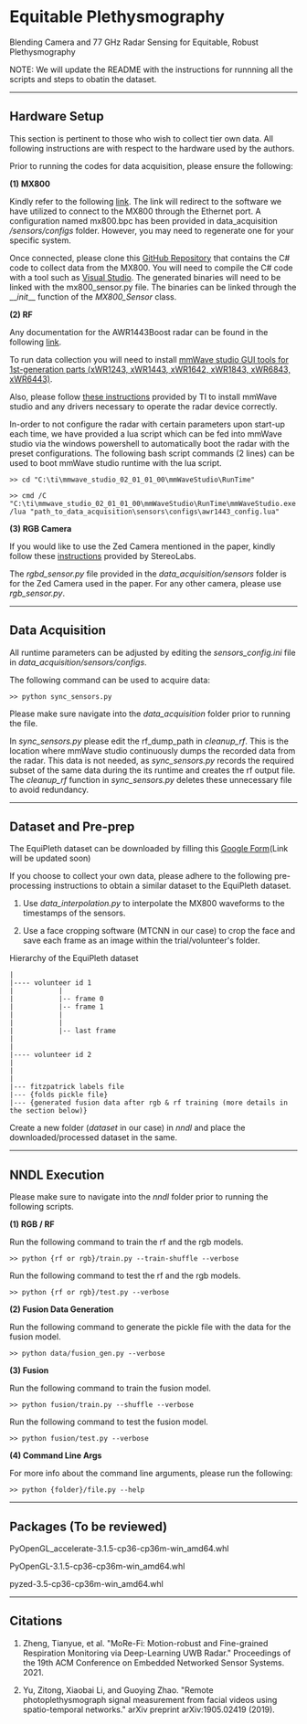 # Equitable Plethysmography
Blending Camera and 77 GHz Radar Sensing for Equitable, Robust Plethysmography

NOTE: We will update the README with the instructions for runnning all the scripts and steps to obatin the dataset.

<hr /> 

## Hardware Setup

This section is pertinent to those who wish to collect tier own data. All following instructions are with respect to the hardware used by the authors.

Prior to running the codes for data acquisition, please ensure the following:

**(1) MX800**

Kindly refer to the following [link](https://compatibility.rockwellautomation.com/Pages/MultiProductFindDownloads.aspx?crumb=112&mode=3&refSoft=1&versions=59657). The link will redirect to the software we have utilized to connect to the MX800 through the Ethernet port. A configuration named mx800.bpc has been provided in data_acquisition _/sensors/configs_ folder. However, you may need to regenerate one for your specific system.

Once connected, please clone this [GitHub Repository](https://github.com/xeonfusion/VSCaptureMP) that contains the C# code to collect data from the MX800. You will need to compile the C# code with a tool such as [Visual Studio](https://visualstudio.microsoft.com/). The generated binaries will need to be linked with the mx800_sensor.py file. The binaries can be linked through the \_\__init_\_\_ function of the _MX800\_Sensor_ class.

**(2) RF**

Any documentation for the AWR1443Boost radar can be found in the following [link](https://www.ti.com/tool/AWR1443BOOST).

To run data collection you will need to install [mmWave studio GUI tools for 1st-generation parts \(xWR1243, xWR1443, xWR1642, xWR1843, xWR6843, xWR6443\)](https://www.ti.com/tool/MMWAVE-STUDIO).

Also, please follow [these instructions](https://dr-download.ti.com/software-development/ide-configuration-compiler-or-debugger/MD-h04ItoajtS/02.01.01.00/mmwave_studio_user_guide.pdf) provided by TI to install mmWave studio and any drivers necessary to operate the radar device correctly.

In-order to not configure the radar with certain parameters upon start-up each time, we have provided a lua script which can be fed into mmWave studio via the windows powershell to automatically boot the radar with the preset configurations. The following bash script commands (2 lines) can be used to boot mmWave studio runtime with the lua script.

```
>> cd "C:\ti\mmwave_studio_02_01_01_00\mmWaveStudio\RunTime"
```
```
>> cmd /C "C:\ti\mmwave_studio_02_01_01_00\mmWaveStudio\RunTime\mmWaveStudio.exe /lua "path_to_data_acquisition\sensors\configs\awr1443_config.lua"
```

**(3) RGB Camera**

If you would like to use the Zed Camera mentioned in the paper, kindly follow these [instructions](https://www.stereolabs.com/docs/get-started-with-zed/) provided by StereoLabs.

The _rgbd\_sensor.py_ file provided in the _data\_acquisition/sensors_ folder is for the Zed Camera used in the paper. For any other camera, please use _rgb\_sensor.py_.

<hr/>

## Data Acquisition

All runtime parameters can be adjusted by editing the _sensors\_config.ini_ file in _data\_acquisition/sensors/configs_.

The following command can be used to acquire data:
```
>> python sync_sensors.py
```
Please make sure navigate into the _data\_acquisition_ folder prior to running the file.

In _sync\_sensors.py_ please edit the rf\_dump\_path in _cleanup\_rf_. This is the location where mmWave studio continuously dumps the recorded data from the radar. This data is not needed, as _sync\_sensors.py_ records the required subset of the same data during the its runtime and creates the rf output file. The _cleanup\_rf_ function in _sync\_sensors.py_ deletes these unnecessary file to avoid redundancy.

<hr/>

## Dataset and Pre-prep

The EquiPleth dataset can be downloaded by filling this [Google Form](https://github.com/UCLA-VMG/EquiPleth)\(Link will be updated soon\)

If you choose to collect your own data, please adhere to the following pre-processing instructions to obtain a similar dataset to the EquiPleth dataset.

1) Use _data\_interpolation.py_ to interpolate the MX800 waveforms to the timestamps of the sensors.

2) Use a face cropping software (MTCNN in our case) to crop the face and save each frame as an image within the trial/volunteer's folder.

Hierarchy of the EquiPleth dataset
```
|
|---- volunteer id 1
|           |
|           |-- frame 0
|           |-- frame 1
|           |
|           |
|           |-- last frame
|
|
|---- volunteer id 2
|
|
|
|--- fitzpatrick labels file
|--- {folds pickle file}
|--- {generated fusion data after rgb & rf training (more details in the section below)}
```


Create a new folder (_dataset_ in our case) in _nndl_ and place the downloaded/processed dataset in the same.

<hr/>

## NNDL Execution

Please make sure to navigate into the _nndl_ folder prior to running the following scripts.

**(1) RGB / RF**

Run the following command to train the rf and the rgb models.
```
>> python {rf or rgb}/train.py --train-shuffle --verbose
```

Run the following command to test the rf and the rgb models.
```
>> python {rf or rgb}/test.py --verbose
```

**(2) Fusion Data Generation**

Run the following command to generate the pickle file with the data for the fusion model.
```
>> python data/fusion_gen.py --verbose
```

**(3) Fusion**

Run the following command to train the fusion model.
```
>> python fusion/train.py --shuffle --verbose
```

Run the following command to test the fusion model.
```
>> python fusion/test.py --verbose
```

**(4) Command Line Args**

For more info about the command line arguments, please run the following:
```
>> python {folder}/file.py --help
```

<hr/>

## Packages (To be reviewed)

PyOpenGL_accelerate-3.1.5-cp36-cp36m-win_amd64.whl

PyOpenGL-3.1.5-cp36-cp36m-win_amd64.whl

pyzed-3.5-cp36-cp36m-win_amd64.whl

<hr/>

## Citations

1) Zheng, Tianyue, et al. "MoRe-Fi: Motion-robust and Fine-grained Respiration Monitoring via Deep-Learning UWB Radar." Proceedings of the 19th ACM Conference on Embedded Networked Sensor Systems. 2021.

2) Yu, Zitong, Xiaobai Li, and Guoying Zhao. "Remote photoplethysmograph signal measurement from facial videos using spatio-temporal networks." arXiv preprint arXiv:1905.02419 (2019).